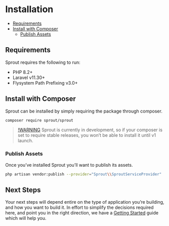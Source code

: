 # Installation
- [Requirements][1]
- [Install with Composer][2]
	- [Publish Assets][3]

## Requirements
Sprout requires the following to run:

- PHP 8.2+
- Laravel v11.30+
- Flysystem Path Prefixing v3.0+

## Install with Composer
Sprout can be installed by simply requiring the package through composer.

```bash
composer require sprout/sprout
```

> [!WARNING]()
> Sprout is currently in development, so if your composer is set to require stable releases, you won’t be able to install it until v1 launch.

### Publish Assets
Once you’ve installed Sprout you’ll want to publish its assets.

```bash
php artisan vendor:publish --provider="Sprout\\SproutServiceProvider"
```

## Next Steps
Your next steps will depend entire on the type of application you’re building, and how you want to build it. In effort to simplify the decisions required here, and point you in the right direction, we have a [Getting Started]() guide which will help you.

[1]:	#requirements
[2]:	#install-with-composer
[3]:	#publish-assets
